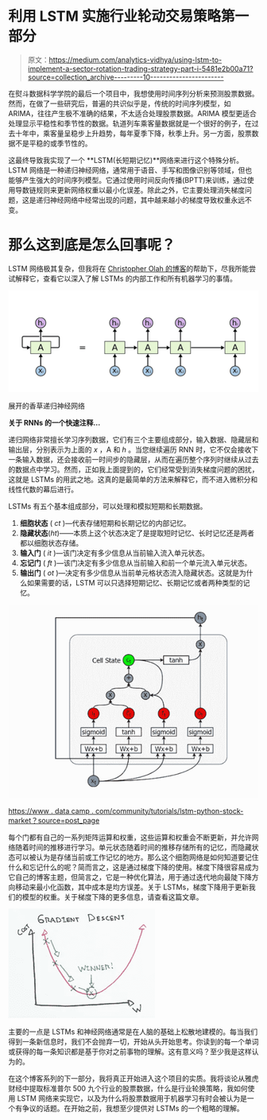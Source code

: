 # 利用 LSTM 实施行业轮动交易策略第一部分

> 原文：<https://medium.com/analytics-vidhya/using-lstm-to-implement-a-sector-rotation-trading-strategy-part-i-5481e2b00a71?source=collection_archive---------10----------------------->

在熨斗数据科学学院的最后一个项目中，我想使用时间序列分析来预测股票数据。然而，在做了一些研究后，普遍的共识似乎是，传统的时间序列模型，如 ARIMA，往往产生极不准确的结果，不太适合处理股票数据。ARIMA 模型更适合处理显示平稳性和季节性的数据。轨道列车乘客量数据就是一个很好的例子，在过去十年中，乘客量呈稳步上升趋势，每年夏季下降，秋季上升。另一方面，股票数据不是平稳的或季节性的。

这最终导致我实现了一个 **LSTM(长短期记忆)**网络来进行这个特殊分析。LSTM 网络是一种递归神经网络，通常用于语音、手写和图像识别等领域，但也能够产生强大的时间序列模型。它通过使用时间反向传播(BPTT)来训练，通过使用导数链规则来更新网络权重以最小化误差。除此之外，它主要处理消失梯度问题，这是递归神经网络中经常出现的问题，其中越来越小的梯度导致权重永远不变。

# 那么这到底是怎么回事呢？

LSTM 网络极其复杂，但我将在 [Christopher Olah 的博客](http://colah.github.io/posts/2015-08-Understanding-LSTMs/?source=post_page-----37e2f46f1714----------------------)的帮助下，尽我所能尝试解释它，查看它以深入了解 LSTMs 的内部工作和所有机器学习的事情。

![](img/bed7ac92520c6083b771f7a539e36da0.png)

展开的香草递归神经网络

**关于 RNNs 的一个快速注释…**

递归网络非常擅长学习序列数据，它们有三个主要组成部分，输入数据、隐藏层和输出层，分别表示为上面的 *x* ，A 和 *h* 。当您继续遍历 RNN 时，它不仅会接收下一条输入数据，还会接收前一时间步的隐藏层，从而在遍历整个序列时继续从过去的数据点中学习。然而，正如我上面提到的，它们经常受到消失梯度问题的困扰，这就是 LSTMs 的用武之地。这真的是最简单的方法来解释它，而不进入微积分和线性代数的幕后进行。

LSTMs 有五个基本组成部分，可以处理和模拟短期和长期数据。

1.  **细胞状态** ( *ct* )—代表存储短期和长期记忆的内部记忆。
2.  **隐藏状态**(*ht*)——本质上这个状态决定了是提取短时记忆、长时记忆还是两者都以细胞状态存储。
3.  **输入门** ( *it* )—该门决定有多少信息从当前输入流入单元状态。
4.  **忘记门** ( *ft* )—该门决定有多少信息从当前输入和前一个单元流入单元状态。
5.  **输出门** ( *ot* )—决定有多少信息从当前单元格状态流入隐藏状态。这就是为什么如果需要的话，LSTM 可以只选择短期记忆、长期记忆或者两种类型的记忆。

![](img/8b24fdf5ce8d35e0bcd100a0fe833083.png)

[https://www . data camp . com/community/tutorials/lstm-python-stock-market？source=post_page](https://www.datacamp.com/community/tutorials/lstm-python-stock-market?source=post_page---------------------------)

每个门都有自己的一系列矩阵运算和权重，这些运算和权重会不断更新，并允许网络随着时间的推移进行学习。单元状态随着时间的推移存储所有的记忆，而隐藏状态可以被认为是存储当前或工作记忆的地方。那么这个细胞网络是如何知道要记住什么和忘记什么的呢？简而言之，这是通过梯度下降的使用。梯度下降很容易成为它自己的博客主题，但简言之，它是一种优化算法，用于通过迭代地向最陡下降方向移动来最小化函数，其中成本是均方误差。关于 LSTMs，梯度下降用于更新我们的模型的权重。关于梯度下降的更多信息，请查看这篇文章。

![](img/2d8e6922cdf31447554b5094ec41fd51.png)

主要的一点是 LSTMs 和神经网络通常是在人脑的基础上松散地建模的。每当我们得到一条新信息时，我们不会抛弃一切，开始从头开始思考。你读到的每一个单词或获得的每一条知识都是基于你对之前事物的理解。这有意义吗？至少我是这样认为的。

在这个博客系列的下一部分，我将真正开始进入这个项目的实质。我将谈论从雅虎财经中提取标准普尔 500 九个行业的股票数据，什么是行业轮换策略，我如何使用 LSTM 网络来实现它，以及为什么将股票数据用于机器学习有时会被认为是一个有争议的话题。在开始之前，我想至少提供对 LSTMs 的一个粗略的理解。
